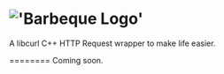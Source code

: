 !['Barbeque Logo'](http://i1158.photobucket.com/albums/p618/g12mcgov/Untitleddrawing.png)
========

A libcurl C++ HTTP Request wrapper to make life easier.

========
Coming soon.

